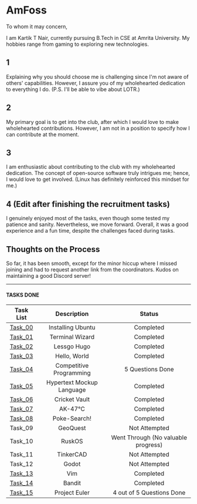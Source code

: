 # AmFoss

To whom it may concern,

I am Kartik T Nair, currently pursuing B.Tech in CSE at Amrita University. My hobbies range from gaming to exploring new technologies.

## 1

Explaining why you should choose me is challenging since I'm not aware of others' capabilities. However, I assure you of my wholehearted dedication to everything I do. (P.S. I'll be able to vibe about LOTR.)

## 2

My primary goal is to get into the club, after which I would love to make wholehearted contributions. However, I am not in a position to specify how I can contribute at the moment.

## 3

I am enthusiastic about contributing to the club with my wholehearted dedication. The concept of open-source software truly intrigues me; hence, I would love to get involved. (Linux has definitely reinforced this mindset for me.)

## 4 (Edit after finishing the recruitment tasks)

I genuinely enjoyed most of the tasks, even though some tested my patience and sanity. Nevertheless, we move forward. Overall, it was a good experience and a fun time, despite the challenges faced during tasks.

## Thoughts on the Process

So far, it has been smooth, except for the minor hiccup where I missed joining and had to request another link from the coordinators. Kudos on maintaining a good Discord server!

---

#### TASKS DONE

| Task List | Description | Status |
| :-:       | :-:         | :-:    |
| [Task_00](https://github.com/Unkn0wn-M4ster/amfosstasks/edit/main/tasks/Task00)   | Installing Ubuntu | Completed |
| [Task_01](https://github.com/Unkn0wn-M4ster/amfosstasks/edit/main/tasks/Task01)   | Terminal Wizard | Completed |
| [Task_02](https://github.com/Unkn0wn-M4ster/amfosstasks/edit/main/tasks/Task02)   | Lessgo Hugo| Completed |
| [Task_03](https://github.com/Unkn0wn-M4ster/amfosstasks/edit/main/tasks/Task03)   | Hello, World | Completed |
| [Task_04](https://github.com/Unkn0wn-M4ster/amfosstasks/edit/main/tasks/Task04)   | Competitive Programming | 5 Questions Done |
| [Task_05](https://github.com/Unkn0wn-M4ster/amfosstasks/edit/main/tasks/Task05)   | Hypertext Mockup Language | Completed |
| [Task_06](https://github.com/Unkn0wn-M4ster/amfosstasks/edit/main/tasks/Task06)   | Cricket Vault | Completed |
| [Task_07](https://github.com/Unkn0wn-M4ster/amfosstasks/edit/main/tasks/Task07)   | AK-47℃ | Completed |
| [Task_08](https://github.com/Unkn0wn-M4ster/amfosstasks/edit/main/tasks/Task08)   | Poke-Search! | Completed |
| Task_09  | GeoQuest | Not Attempted |
| Task_10  | RuskOS | Went Through (No valuable progress) |
| Task_11  | TinkerCAD | Not Attempted |
| Task_12  | Godot | Not Attempted |
| [Task_13](https://github.com/Unkn0wn-M4ster/amfosstasks/edit/main/tasks/Task13)   | Vim | Completed |
| [Task_14](https://github.com/Unkn0wn-M4ster/amfosstasks/edit/main/tasks/Task14)   | Bandit | Completed |
| [Task_15](https://github.com/Unkn0wn-M4ster/amfosstasks/tree/main/tasks/Task15)   | Project Euler | 4 out of 5 Questions Done |
